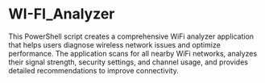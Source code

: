 # WI-FI_Analyzer
This PowerShell script creates a comprehensive WiFi analyzer application that helps users diagnose wireless network issues and optimize performance. The application scans for all nearby WiFi networks, analyzes their signal strength, security settings, and channel usage, and provides detailed recommendations to improve connectivity.
